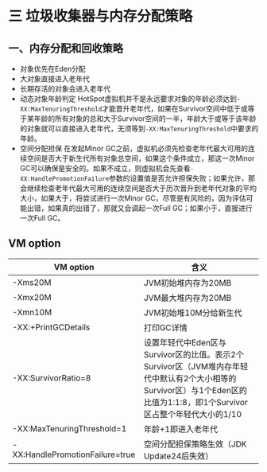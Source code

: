 # 三 垃圾收集器与内存分配策略

## 一、内存分配和回收策略
- 对象优先在Eden分配
- 大对象直接进入老年代
- 长期存活的对象会进入老年代
- 动态对象年龄判定
   HotSpot虚拟机并不是永远要求对象的年龄必须达到`-XX:MaxTenuringThreshold`才能晋升老年代，如果在Survivor空间中低于或等于某年龄的所有对象的总和大于Survivor空间的一半，年龄大于或等于该年龄的对象就可以直接进入老年代，无须等到`-XX:MaxTenuringThreshold`中要求的年龄。
- 空间分配担保
   在发起Minor GC之前，虚拟机必须先检查老年代最大可用的连续空间是否大于新生代所有对象总空间，如果这个条件成立，那这一次Minor GC可以确保是安全的。如果不成立，则虚拟机会先查看`-XX:HandlePromotionFailure`参数的设置值是否允许担保失败；如果允许，那会继续检查老年代最大可用的连续空间是否大于历次晋升到老年代对象的平均大小，如果大于，将尝试进行一次Minor GC，尽管是有风险的，因为评估可能出错，如果真的出错了，那就又会调起一次Full GC；如果小于，直接进行一次Full GC。


## VM option

|  VM option              | 含义 |
| -------- | -------------- |
| -Xms20M                       |  JVM初始堆内存为20MB    |
| -Xmx20M                       |  JVM最大堆内存为20MB    |
| -Xmn10M                       |  JVM初始堆10M分给新生代   |
| -XX:+PrintGCDetails        |   打印GC详情   |
| -XX:SurvivorRatio=8        |   设置年轻代中Eden区与Survivor区的比值。表示2个Survivor区（JVM堆内存年轻代中默认有2个大小相等的Survivor区）与1个Eden区的比值为1:1:8，即1个Survivor区占整个年轻代大小的1/10   |
| -XX:MaxTenuringThreshold=1 |  年龄+1即进入老年代    |
| -XX:HandlePromotionFailure=true                           |   空间分配担保策略生效（JDK Update24后失效）   |

